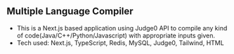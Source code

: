 ## Multiple Language Compiler

- This is a Next.js based application using Judge0 API to compile any kind of code(Java/C++/Python/Javascript) with appropriate inputs given.
- Tech used: Next.js, TypeScript, Redis, MySQL, Judge0, Tailwind, HTML
